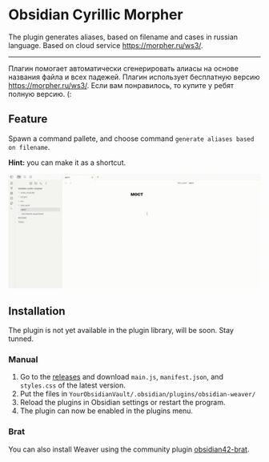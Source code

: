 # Obsidian Cyrillic Morpher

The plugin generates aliases, based on filename and cases in russian language. Based on cloud service https://morpher.ru/ws3/.

---

Плагин помогает автоматически сгенерировать алиасы на основе названия файла и всех падежей. Плагин использует бесплатную версию https://morpher.ru/ws3/. Если вам понравилось, то купите у ребят полную версию. (:

## Feature

Spawn a command pallete, and choose command `generate aliases based on filename`.

**Hint:** you can make it as a shortcut.

![demo](/images/demo.gif)

## Installation

The plugin is not yet available in the plugin library, will be soon. Stay tunned.

### Manual

1.  Go to the [releases](https://github.com/vanadium23/obsidian-cyrillic-morpher/releases) and download `main.js`, `manifest.json`, and `styles.css` of the latest version.
2.  Put the files in `YourObsidianVault/.obsidian/plugins/obsidian-weaver/`
3.  Reload the plugins in Obsidian settings or restart the program.
4.  The plugin can now be enabled in the plugins menu.

### Brat

You can also install Weaver using the community plugin [obsidian42-brat](https://github.com/TfTHacker/obsidian42-brat).
